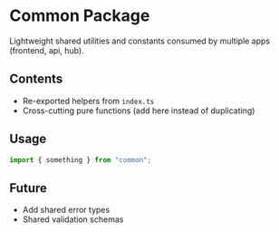 # Common Package

Lightweight shared utilities and constants consumed by multiple apps (frontend, api, hub).

## Contents
- Re-exported helpers from `index.ts`
- Cross-cutting pure functions (add here instead of duplicating)

## Usage
```ts
import { something } from "common";
```

## Future
- Add shared error types
- Shared validation schemas
